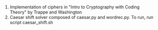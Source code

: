 1. Implementation of ciphers in "Intro to Cryptography with Coding Theory" by Trappe and Washington
2. Caesar shift solver composed of caesar.py and wordrec.py. To run, run script caesar_shift.sh
